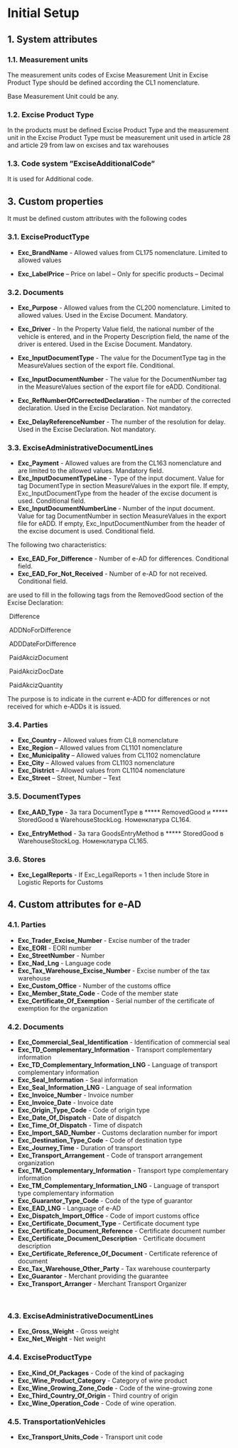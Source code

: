 # Initial Setup

## 1. System attributes

### 1.1. Measurement units

The measurement units codes of Excise Measurement Unit in Excise Product Type should be defined according the CL1 nomenclature.

Base Measurement Unit could be any. 

### 1.2. Excise Product Type

In the products must be defined Excise Product Type and the measurement unit in the Excise Product Type must be measurement unit used in article 28 and article 29 from law on excises and tax warehouses

### 1.3. Code system ”ExciseAdditionalCode”

It is used for Additional code.

## 3. Custom properties

It must be defined custom attributes with the following codes 

### 3.1. ExciseProductType

- **Exc_BrandName** - Allowed values from CL175 nomenclature. Limited to allowed values

- **Exc_LabelPrice** – Price on label – Only for specific products – Decimal

### 3.2. Documents

- **Exc_Purpose** - Allowed values from the CL200 nomenclature. Limited to allowed values. Used in the Excise Document. Mandatory.

- **Exc_Driver** - In the Property Value field, the national number of the vehicle is entered, and in the Property Description field, the name of the driver is entered. Used in the Excise Document. Mandatory.

- **Exc_InputDocumentType** - The value for the DocumentType tag in the MeasureValues section of the export file. Conditional.

- **Exc_InputDocumentNumber** - The value for the DocumentNumber tag in the MeasureValues section of the export file for eADD. Conditional.

- **Exc_RefNumberOfCorrectedDeclaration** - The number of the corrected declaration. Used in the Excise Declaration. Not mandatory.

- **Exc_DelayReferenceNumber** - The number of the resolution for delay. Used in the Excise Declaration. Not mandatory. 

  

### 3.3. ExciseAdministrativeDocumentLines

- **Exc_Payment** - Allowed values are from the CL163 nomenclature and are limited to the allowed values. Mandatory field.
- **Exc_InputDocumentTypeLine** - Type of the input document. Value for tag DocumentType in section MeasureValues in the export file. If empty, Exc_InputDocumentType from the header of the excise document is used. Conditional field.
- **Exc_InputDocumentNumberLine** - Number of the input document. Value for tag DocumentNumber in section MeasureValues in the export file for eADD. If empty, Exc_InputDocumentNumber from the header of the excise document is used. Conditional field.

The following two characteristics:

- **Exc_EAD_For_Difference** - Number of e-AD for differences. Conditional field.
- **Exc_EAD_For_Not_Received** - Number of e-AD for not received. Conditional field.

are used to fill in the following tags from the RemovedGood section of the Excise Declaration:

​		Difference

​		ADDNoForDifference

​		ADDDateForDifference

​		PaidAkcizDocument

​		PaidAkcizDocDate

​		PaidAkcizQuantity

The purpose is to indicate in the current e-ADD for differences or not received for which e-ADDs it is issued.

### 3.4. Parties

- **Exc_Country** – Allowed values from CL8 nomenclature
- **Exc_Region** – Allowed values from CL1101 nomenclature
- **Exc_Municipality** – Allowed values from CL1102 nomenclature
- **Exc_City** – Allowed values from CL1103 nomenclature
- **Exc_District** – Allowed values from CL1104 nomenclature
- **Exc_Street** – Street, Number – Text

### 3.5. DocumentTypes

- **Exc_AAD_Type** - За тага DocumentType в ***** RemovedGood и ***** StoredGood в WarehouseStockLog. Номенклатура CL164.

- **Exc_EntryMethod** - За тага GoodsEntryMethod в ***** StoredGood в WarehouseStockLog. Номенклатура CL165.

### 3.6. Stores

- **Exc_LegalReports** - If Exc_LegalReports = 1 then include Store in Logistic Reports for Customs



## 4. Custom attributes for e-AD

### 4.1.   Parties

- **Exc_Trader_Excise_Number** - Excise number of the trader
- **Exc_EORI** - EORI number
- **Exc_StreetNumber** - Number
- **Exc_Nad_Lng** - Language code
- **Exc_Tax_Warehouse_Excise_Number** - Excise number of the tax warehouse
- **Exc_Custom_Office** - Number of the customs office
- **Exc_Member_State_Code** - Code of the member state
- **Exc_Certificate_Of_Exemption** - Serial number of the certificate of exemption for the organization     

### 4.2.    Documents

- **Exc_Commercial_Seal_Identification** - Identification of commercial seal
- **Exc_TD_Complementary_Information** - Transport complementary information
- **Exc_TD_Complementary_Information_LNG** - Language of transport complementary information
- **Exc_Seal_Information** - Seal information
- **Exc_Seal_Information_LNG** - Language of seal information
- **Exc_Invoice_Number** - Invoice number
- **Exc_Invoice_Date** - Invoice date
- **Exc_Origin_Type_Code** - Code of origin type
- **Exc_Date_Of_Dispatch** - Date of dispatch
- **Exc_Time_Of_Dispatch** - Time of dispatch
- **Exc_Import_SAD_Number** - Customs declaration number for import
- **Exc_Destination_Type_Code** - Code of destination type
- **Exc_Journey_Time** - Duration of transport
- **Exc_Transport_Arrangement** - Code of transport arrangement organization
- **Exc_TM_Complementary_Information** - Transport type complementary information
- **Exc_TM_Complementary_Information_LNG** - Language of transport type complementary information
- **Exc_Guarantor_Type_Code** - Code of the type of guarantor
- **Exc_EAD_LNG** - Language of e-AD
- **Exc_Dispatch_Import_Office** - Code of import customs office
- **Exc_Certificate_Document_Type** - Certificate document type
- **Exc_Certificate_Document_Reference** - Certificate document number
- **Exc_Certificate_Document_Description** - Certificate document description
- **Exc_Certificate_Reference_Of_Document** - Certificate reference of document
- **Exc_Tax_Warehouse_Other_Party** - Tax warehouse counterparty
- **Exc_Guarantor** - Merchant providing the guarantee
- **Exc_Transport_Arranger** - Merchant Transport Organizer

​     




### 4.3.    ExciseAdministrativeDocumentLines

- **Exc_Gross_Weight** - Gross weight
- **Exc_Net_Weight** - Net weight

### 4.4.    ExciseProductType

- **Exc_Kind_Of_Packages** - Code of the kind of packaging
- **Exc_Wine_Product_Category** - Category of wine product
- **Exc_Wine_Growing_Zone_Code** - Code of the wine-growing zone
- **Exc_Third_Country_Of_Origin** - Third country of origin
- **Exc_Wine_Operation_Code** - Code of wine operation.

 

### 4.5. TransportationVehicles

- **Exc_Transport_Units_Code** - Transport unit code





 

